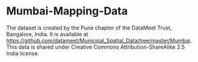 # Mumbai-Mapping-Data

The dataset is created by the Pune chapter of the DataMeet Trust, Bangalore, India. It is available at https://github.com/datameet/Municipal_Spatial_Data/tree/master/Mumbai. This data is shared under Creative Commons Attribution-ShareAlike 2.5 India license.
